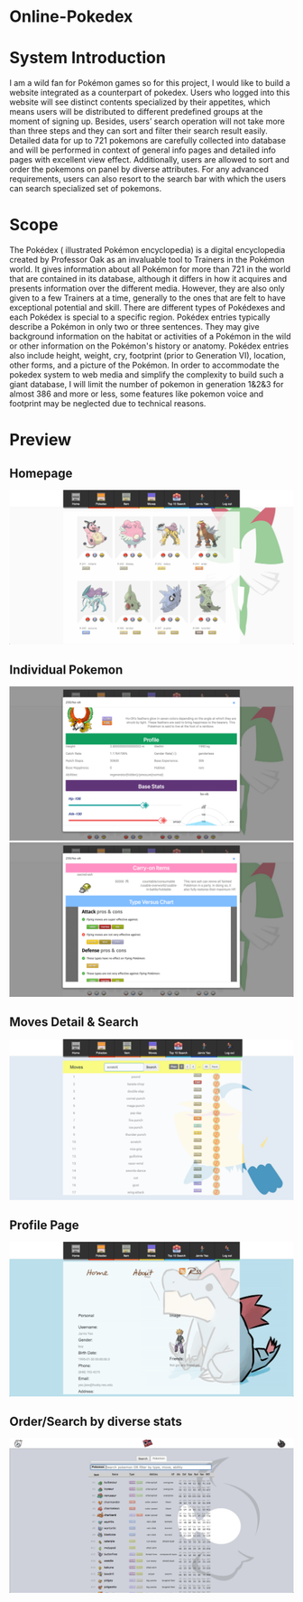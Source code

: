 # Online-Pokedex
# System Introduction

I am a wild fan for Pokémon games so for this project, I would like to build a website integrated as a counterpart of pokedex. Users who logged into this website will see distinct contents specialized by their appetites, which means users will be distributed to different predefined groups at the moment of signing up. Besides, users’ search operation will not take more than three steps and they can sort and filter their search result easily.
Detailed data for up to 721 pokemons are carefully collected into database and will be performed in context of general info pages and detailed info pages with excellent view effect. Additionally, users are allowed to sort and order the pokemons on panel by diverse attributes. For any advanced requirements, users can also resort to the search bar with which the users can search specialized set of pokemons.

# Scope
The Pokédex ( illustrated Pokémon encyclopedia) is a digital encyclopedia created by Professor Oak as an invaluable tool to Trainers in the Pokémon world. It gives information about all Pokémon for more than 721 in the world that are contained in its database, although it differs in how it acquires and presents information over the different media. However, they are also only given to a few Trainers at a time, generally to the ones that are felt to have exceptional potential and skill. There are different types of Pokédexes and each Pokédex is special to a specific region.
Pokédex entries typically describe a Pokémon in only two or three sentences. They may give background information on the habitat or activities of a Pokémon in the wild or other information on the Pokémon's history or anatomy. Pokédex entries also include height, weight, cry, footprint (prior to Generation VI), location, other forms, and a picture of the Pokémon.
In order to accommodate the pokedex system to web media and simplify the complexity to build such a giant database, I will limit the number of pokemon in generation 1&2&3 for almost 386 and more or less, some features like pokemon voice and footprint may be neglected due to technical reasons.
 # Preview
## Homepage
![Pokedex](https://raw.githubusercontent.com/hejabvbreus11/Online-Pokedex/master/Screenshot/Pokedex.png)

## Individual Pokemon
![Pokedex](https://raw.githubusercontent.com/hejabvbreus11/Online-Pokedex/master/Screenshot/Detail1.png)
![Pokedex](https://raw.githubusercontent.com/hejabvbreus11/Online-Pokedex/master/Screenshot/Detail2.png)

## Moves Detail & Search
![Pokedex](https://raw.githubusercontent.com/hejabvbreus11/Online-Pokedex/master/Screenshot/Move.png)

## Profile Page
![Pokedex](https://raw.githubusercontent.com/hejabvbreus11/Online-Pokedex/master/Screenshot/Profile.png)

## Order/Search by diverse stats
![Pokedex](https://raw.githubusercontent.com/hejabvbreus11/Online-Pokedex/master/Screenshot/Search.png)
